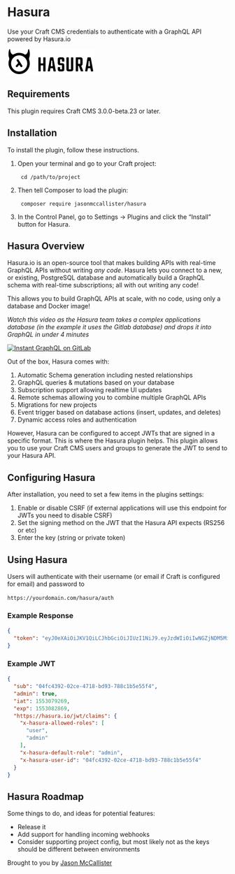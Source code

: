 # Hasura

Use your Craft CMS credentials to authenticate with a GraphQL API powered by Hasura.io

![Hasura Logo](resources/img/plugin-logo.png)

## Requirements

This plugin requires Craft CMS 3.0.0-beta.23 or later.

## Installation

To install the plugin, follow these instructions.

1. Open your terminal and go to your Craft project:

        cd /path/to/project

2. Then tell Composer to load the plugin:

        composer require jasonmccallister/hasura

3. In the Control Panel, go to Settings → Plugins and click the “Install” button for Hasura.

## Hasura Overview

Hasura.io is an open-source tool that makes building APIs with real-time GraphQL APIs without writing _any code_. Hasura lets you connect to a new, or existing, PostgreSQL database and automatically build a GraphQL schema with real-time subscriptions; all with out writing any code!

This allows you to build GraphQL APIs at scale, with no code, using only a database and Docker image!

_Watch this video as the Hasura team takes a complex applications database (in the example it uses the Gitlab database) and drops it into GraphQL in under 4 minutes_

[![Instant GraphQL on GitLab](https://i.ytimg.com/vi/a2AhxKqd82Q/maxresdefault.jpg)](https://www.youtube.com/watch?v=a2AhxKqd82Q)

Out of the box, Hasura comes with:

1. Automatic Schema generation including nested relationships
2. GraphQL queries & mutations based on your database
3. Subscription support allowing realtime UI updates
4. Remote schemas allowing you to combine multiple GraphQL APIs
5. Migrations for new projects
6. Event trigger based on database actions (insert, updates, and deletes)
7. Dynamic access roles and authentication

However, Hasura can be configured to accept JWTs that are signed in a specific format. This is where the Hasura plugin helps. This plugin allows you to use your Craft CMS users and groups to generate the JWT to send to your Hasura API.

## Configuring Hasura

After installation, you need to set a few items in the plugins settings:

1. Enable or disable CSRF (if external applications will use this endpoint for JWTs you need to disable CSRF)
2. Set the signing method on the JWT that the Hasura API expects (RS256 or etc)
3. Enter the key (string or private token)

## Using Hasura

Users will authenticate with their username (or email if Craft is configured for email) and password to

`https://yourdomain.com/hasura/auth`

### Example Response
```json
{
  "token": "eyJ0eXAiOiJKV1QiLCJhbGciOiJIUzI1NiJ9.eyJzdWIiOiIwNGZjNDM5Mi0wMmNlLTQ3MTgtYmQ5My03ODhjMWI1ZTU1ZjQiLCJhZG1pbiI6dHJ1ZSwiaWF0IjoxNTUzMDc5MjY5LCJleHAiOjE1NTMwODI4NjksImh0dHBzOlwvXC9oYXN1cmEuaW9cL2p3dFwvY2xhaW1zIjp7IngtaGFzdXJhLWFsbG93ZWQtcm9sZXMiOlsidXNlciIsImFkbWluIl0sIngtaGFzdXJhLWRlZmF1bHQtcm9sZSI6ImFkbWluIiwieC1oYXN1cmEtdXNlci1pZCI6IjA0ZmM0MzkyLTAyY2UtNDcxOC1iZDkzLTc4OGMxYjVlNTVmNCJ9fQ.WEAFZYon5arnCTN9ecAEiG4dKl-jkyk3em8EpJ9N0Vs"
}
```

### Example JWT
```json
{
  "sub": "04fc4392-02ce-4718-bd93-788c1b5e55f4",
  "admin": true,
  "iat": 1553079269,
  "exp": 1553082869,
  "https://hasura.io/jwt/claims": {
    "x-hasura-allowed-roles": [
      "user",
      "admin"
    ],
    "x-hasura-default-role": "admin",
    "x-hasura-user-id": "04fc4392-02ce-4718-bd93-788c1b5e55f4"
  }
}
```

## Hasura Roadmap

Some things to do, and ideas for potential features:

* Release it
* Add support for handling incoming webhooks
* Consider supporting project config, but most likely not as the keys should be different between environments

Brought to you by [Jason McCallister](https://mccallister.io)

